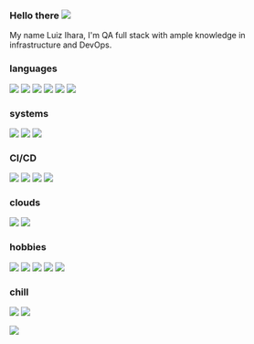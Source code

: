 ### Hello there <img src="https://img.icons8.com/color/26/000000/lightsaber.png"/>
My name Luiz Ihara, I'm QA full stack with ample knowledge in infrastructure and DevOps.

<!--
**luizihara/luizihara** is a ✨ _special_ ✨ repository because its `README.md` (this file) appears on your GitHub profile.

Here are some ideas to get you started:

- 🔭 I’m currently working on ...
- 🌱 I’m currently learning ...
- 👯 I’m looking to collaborate on ...
- 🤔 I’m looking for help with ...
- 💬 Ask me about ...
- 📫 How to reach me: ...
- 😄 Pronouns: ...
- ⚡ Fun fact: ...
-->


### languages
<img src="https://img.icons8.com/officel/31/000000/ruby-programming-language.png"/> <img src="https://img.icons8.com/fluent/31/000000/console.png"/> <img src="https://img.icons8.com/color/31/000000/javascript.png"/> <img src="https://img.icons8.com/dusk/31/000000/python.png"/> <img src="https://img.icons8.com/color/31/000000/golang.png"/> <img src="https://img.icons8.com/color/31/000000/java-coffee-cup-logo.png"/>

### systems
<img src="https://img.icons8.com/color/31/000000/linux.png"/> <img src="https://img.icons8.com/color/31/000000/docker.png"/> <img src="https://img.icons8.com/color/31/000000/kubernetes.png"/>

### CI/CD
<img src="https://img.icons8.com/color/31/000000/jenkins.png"/> <img src="https://img.icons8.com/fluent/31/000000/github.png"/> <img src="https://img.icons8.com/color/31/000000/heroku.png"/> <img src="https://img.icons8.com/color/31/000000/bitbucket.png"/>

### clouds
<img src="https://img.icons8.com/color/31/000000/azure-1.png"/> <img src="https://img.icons8.com/color/31/000000/amazon.png"/>

### hobbies
<img src="https://img.icons8.com/color/31/000000/play-station.png"/> <img src="https://img.icons8.com/color/31/000000/nintendo-switch.png"/> <img src="https://img.icons8.com/fluent/31/000000/steam.png"/> <img src="https://img.icons8.com/fluent/31/000000/battle-net.png"/> <img src="https://img.icons8.com/color/31/000000/call-of-duty-warzone.png"/>

### chill
<img src="https://img.icons8.com/fluent/31/000000/beer.png"/> <img src="https://img.icons8.com/cotton/31/000000/hot-coffee.png"/> 

<img src="https://github-readme-stats.vercel.app/api/top-langs/?username=luizihara&langs_count=16&theme=dark&layout=compact"/>

